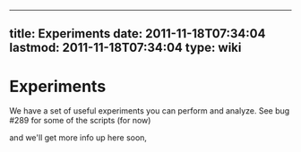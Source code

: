
---
title: Experiments
date: 2011-11-18T07:34:04
lastmod: 2011-11-18T07:34:04
type: wiki
---
Experiments
===========

We have a set of useful experiments you can perform and analyze. See bug
\#289 for some of the scripts (for now)

and we'll get more info up here soon,
